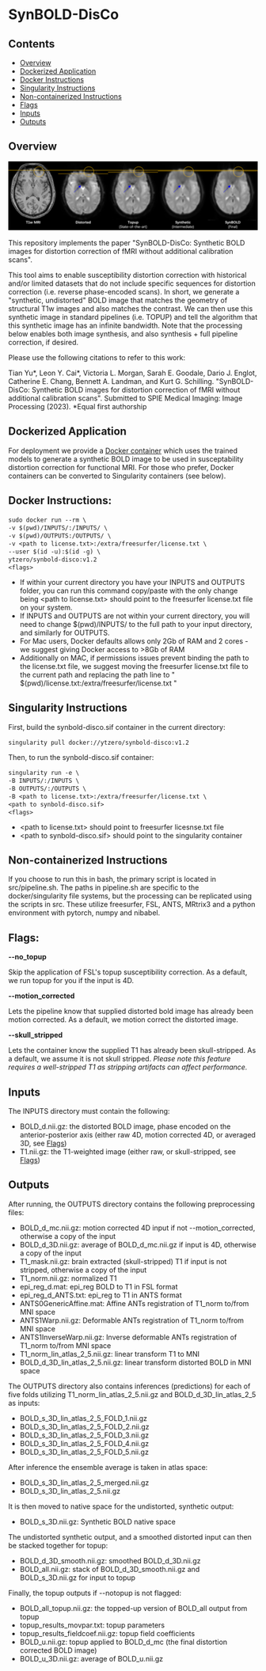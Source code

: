 # SynBOLD-DisCo

## Contents

* [Overview](#overview)
* [Dockerized Application](#dockerized-application)
* [Docker Instructions](#docker-instructions)
* [Singularity Instructions](#singularity-instructions)
* [Non-containerized Instructions](#non-containerized-instructions)
* [Flags](#flags)
* [Inputs](#inputs)
* [Outputs](#outputs)

## Overview

![Overview](https://github.com/MASILab/SynBOLD-DisCo/raw/main/overview.png)

This repository implements the paper "SynBOLD-DisCo: Synthetic BOLD images for distortion correction of fMRI without additional calibration scans". 

This tool aims to enable susceptibility distortion correction with historical and/or limited datasets that do not include specific sequences for distortion correction (i.e. reverse phase-encoded scans). In short, we generate a "synthetic, undistorted" BOLD image that matches the geometry of structural T1w images and also matches the contrast. We can then use this synthetic image in standard pipelines (i.e. TOPUP) and tell the algorithm that this synthetic image has an infinite bandwidth. Note that the processing below enables both image synthesis, and also synthesis + full pipeline correction, if desired. 

Please use the following citations to refer to this work:

Tian Yu*, Leon Y. Cai*, Victoria L. Morgan, Sarah E. Goodale, Dario J. Englot, Catherine E. Chang, Bennett A. Landman, and Kurt G. Schilling. "SynBOLD-DisCo: Synthetic BOLD images for distortion correction of fMRI without additional calibration scans". Submitted to SPIE Medical Imaging: Image Processing (2023). *Equal first authorship

## Dockerized Application
For deployment we provide a [Docker container](https://hub.docker.com/repository/docker/ytzero/synbold-disco) which uses the trained models to generate a synthetic BOLD image to be used in susceptability distortion correction for functional MRI. For those who prefer, Docker containers can be converted to Singularity containers (see below).

## Docker Instructions:

```
sudo docker run --rm \
-v $(pwd)/INPUTS/:/INPUTS/ \
-v $(pwd)/OUTPUTS:/OUTPUTS/ \
-v <path to license.txt>:/extra/freesurfer/license.txt \
--user $(id -u):$(id -g) \
ytzero/synbold-disco:v1.2
<flags>
```

* If within your current directory you have your INPUTS and OUTPUTS folder, you can run this command copy/paste with the only change being \<path to license.txt\> should point to the freesurfer license.txt file on your system.
* If INPUTS and OUTPUTS are not within your current directory, you will need to change $(pwd)/INPUTS/ to the full path to your input directory, and similarly for OUTPUTS.
* For Mac users, Docker defaults allows only 2Gb of RAM and 2 cores - we suggest giving Docker access to >8Gb of RAM 
* Additionally on MAC, if permissions issues prevent binding the path to the license.txt file, we suggest moving the freesurfer license.txt file to the current path and replacing the path line to " $(pwd)/license.txt:/extra/freesurfer/license.txt "

## Singularity Instructions

First, build the synbold-disco.sif container in the current directory:

```
singularity pull docker://ytzero/synbold-disco:v1.2
```

Then, to run the synbold-disco.sif container:

```
singularity run -e \
-B INPUTS/:/INPUTS \
-B OUTPUTS/:/OUTPUTS \
-B <path to license.txt>:/extra/freesurfer/license.txt \
<path to synbold-disco.sif>
<flags>
```

* \<path to license.txt\> should point to freesurfer licesnse.txt file
* \<path to synbold-disco.sif\> should point to the singularity container

## Non-containerized Instructions

If you choose to run this in bash, the primary script is located in src/pipeline.sh. The paths in pipeline.sh are specific to the docker/singularity file systems, but the processing can be replicated using the scripts in src. These utilize freesurfer, FSL, ANTS, MRtrix3 and a python environment with pytorch, numpy and nibabel.

## Flags:

**--no_topup**

Skip the application of FSL's topup susceptibility correction. As a default, we run topup for you if the input is 4D.

**--motion_corrected**

Lets the pipeline know that supplied distorted bold image has already been motion corrected. As a default, we motion correct the distorted image.

**--skull_stripped**

Lets the container know the supplied T1 has already been skull-stripped. As a default, we assume it is not skull stripped. *Please note this feature requires a well-stripped T1 as stripping artifacts can affect performance.*

## Inputs

The INPUTS directory must contain the following:

* BOLD_d.nii.gz: the distorted BOLD image, phase encoded on the anterior-posterior axis (either raw 4D, motion corrected 4D, or averaged 3D, see [Flags](#flags))
* T1.nii.gz: the T1-weighted image (either raw, or skull-stripped, see [Flags](#flags))

## Outputs

After running, the OUTPUTS directory contains the following preprocessing files:

* BOLD_d_mc.nii.gz: motion corrected 4D input if not --motion_corrected, otherwise a copy of the input
* BOLD_d_3D.nii.gz: average of BOLD_d_mc.nii.gz if input is 4D, otherwise a copy of the input
* T1_mask.nii.gz: brain extracted (skull-stripped) T1 if input is not stripped, otherwise a copy of the input
* T1_norm.nii.gz: normalized T1
* epi_reg_d.mat: epi_reg BOLD to T1 in FSL format
* epi_reg_d_ANTS.txt: epi_reg to T1 in ANTS format
* ANTS0GenericAffine.mat: Affine ANTs registration of T1_norm to/from MNI space
* ANTS1Warp.nii.gz: Deformable ANTs registration of T1_norm to/from MNI space  
* ANTS1InverseWarp.nii.gz: Inverse deformable ANTs registration of T1_norm to/from MNI space  
* T1_norm_lin_atlas_2_5.nii.gz: linear transform T1 to MNI
* BOLD_d_3D_lin_atlas_2_5.nii.gz: linear transform distorted BOLD in MNI space

The OUTPUTS directory also contains inferences (predictions) for each of five folds utilizing T1_norm_lin_atlas_2_5.nii.gz and BOLD_d_3D_lin_atlas_2_5 as inputs:

* BOLD_s_3D_lin_atlas_2_5_FOLD_1.nii.gz 
* BOLD_s_3D_lin_atlas_2_5_FOLD_2.nii.gz
* BOLD_s_3D_lin_atlas_2_5_FOLD_3.nii.gz  
* BOLD_s_3D_lin_atlas_2_5_FOLD_4.nii.gz  
* BOLD_s_3D_lin_atlas_2_5_FOLD_5.nii.gz  

After inference the ensemble average is taken in atlas space:

* BOLD_s_3D_lin_atlas_2_5_merged.nii.gz  
* BOLD_s_3D_lin_atlas_2_5.nii.gz         

It is then moved to native space for the undistorted, synthetic output:

* BOLD_s_3D.nii.gz: Synthetic BOLD native space              

The undistorted synthetic output, and a smoothed distorted input can then be stacked together for topup:

* BOLD_d_3D_smooth.nii.gz: smoothed BOLD_d_3D.nii.gz
* BOLD_all.nii.gz: stack of BOLD_d_3D_smooth.nii.gz and BOLD_s_3D.nii.gz for input to topup        

Finally, the topup outputs if --notopup is not flagged:

* BOLD_all_topup.nii.gz: the topped-up version of BOLD_all output from topup
* topup_results_movpar.txt: topup parameters
* topup_results_fieldcoef.nii.gz: topup field coefficients
* BOLD_u.nii.gz: topup applied to BOLD_d_mc (the final distortion corrected BOLD image)
* BOLD_u_3D.nii.gz: average of BOLD_u.nii.gz
